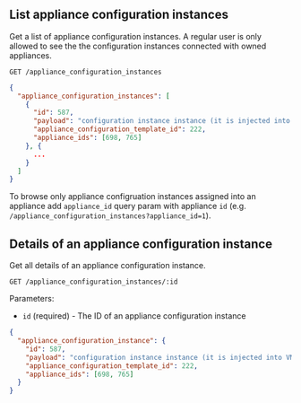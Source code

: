 ## List appliance configuration instances

Get a list of appliance configuration instances. A regular user is only allowed to see the the configuration instances connected with owned appliances.

```
GET /appliance_configuration_instances
```

```json
{
  "appliance_configuration_instances": [
    {
      "id": 587,
      "payload": "configuration instance instance (it is injected into VM)",
      "appliance_configuration_template_id": 222,
      "appliance_ids": [698, 765]
    }, {
      ...
    }
  ]
}
```

To browse only appliance configruation instances assigned into an appliance add `appliance_id` query param with appliance `id` (e.g. `/appliance_configuration_instances?appliance_id=1`).

## Details of an appliance configuration instance

Get all details of an appliance configuration instance.

```
GET /appliance_configuration_instances/:id
```
Parameters:

+ `id` (required) - The ID of an appliance configuration instance

```json
{
  "appliance_configuration_instance": {
    "id": 587,
    "payload": "configuration instance instance (it is injected into VM)",
    "appliance_configuration_template_id": 222,
    "appliance_ids": [698, 765]
  }
}
```